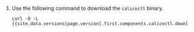 1. Use the following command to download the `calicoctl` binary.

   ```
   curl -O -L {{site.data.versions[page.version].first.components.calicoctl.download_url}}
   ```
